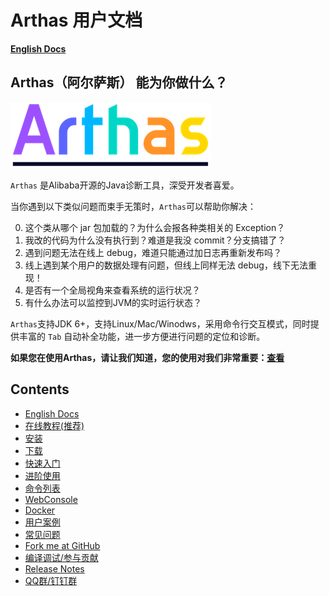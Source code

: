 Arthas 用户文档
===

**[English Docs](https://alibaba.github.io/arthas/en/)**

## Arthas（阿尔萨斯） 能为你做什么？

![](arthas.png)

`Arthas` 是Alibaba开源的Java诊断工具，深受开发者喜爱。

当你遇到以下类似问题而束手无策时，`Arthas`可以帮助你解决：

0. 这个类从哪个 jar 包加载的？为什么会报各种类相关的 Exception？
0. 我改的代码为什么没有执行到？难道是我没 commit？分支搞错了？
0. 遇到问题无法在线上 debug，难道只能通过加日志再重新发布吗？
0. 线上遇到某个用户的数据处理有问题，但线上同样无法 debug，线下无法重现！
0. 是否有一个全局视角来查看系统的运行状况？
0. 有什么办法可以监控到JVM的实时运行状态？

`Arthas`支持JDK 6+，支持Linux/Mac/Winodws，采用命令行交互模式，同时提供丰富的 `Tab` 自动补全功能，进一步方便进行问题的定位和诊断。

**如果您在使用Arthas，请让我们知道，您的使用对我们非常重要：[查看](https://github.com/alibaba/arthas/issues/111)**

Contents
--------

* [English Docs](https://alibaba.github.io/arthas/en/)
* [在线教程(推荐)](https://alibaba.github.io/arthas/arthas-tutorials?language=cn)
* [安装](install-detail.md)
* [下载](download.md)
* [快速入门](quick-start.md)
* [进阶使用](advanced-use.md)
* [命令列表](commands.md)
* [WebConsole](web-console.md)
* [Docker](docker.md)
* [用户案例](https://github.com/alibaba/arthas/issues?q=label%3Auser-case)
* [常见问题](https://github.com/alibaba/arthas/issues?q=label%3Aquestion-answered)
* [Fork me at GitHub](https://github.com/alibaba/arthas)
* [编译调试/参与贡献](https://github.com/alibaba/arthas/blob/master/CONTRIBUTING.md)
* [Release Notes](https://github.com/alibaba/arthas/releases)
* [QQ群/钉钉群](contact-us.md)


